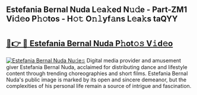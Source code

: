 ## Estefania Bernal Nuda L𝚎a𝚔ed N𝚞𝚍e - Part-ZM1 Vi𝚍𝚎o P𝚑𝚘tos - H𝚘𝚝 O𝚗𝚕yf𝚊ns L𝚎a𝚔s taQYY

# <h2><a href="http://kfdq27.oniu.top/?m=Estefania+Bernal+Nuda">🔗👉 🔴 Estefania Bernal Nuda P𝚑ot𝚘𝚜 V𝚒d𝚎o</a></h2>

[![Estefania Bernal Nuda Nu𝚍e𝚜](https://i.imgur.com/0qMVB7G.gif)](http://kfdq27.oniu.top/?m=Estefania+Bernal+Nuda)
Digital media provider and amusement giver Estefania Bernal Nuda, acclaimed for distributing dance and lifestyle content through trending choreographies and short films. Estefania Bernal Nuda's public image is marked by its open and sincere demeanor, but the complexities of his personal life remain a source of intrigue and fascination.  

